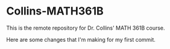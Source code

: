 # Collins-MATH361B
This is the remote repository for Dr. Collins' MATH 361B course.

Here are some changes that I'm making for my first commit.

